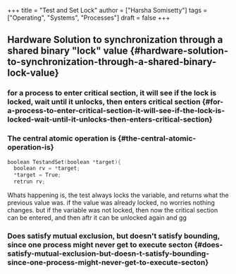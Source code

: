 +++
title = "Test and Set Lock"
author = ["Harsha Somisetty"]
tags = ["Operating", "Systems", "Processes"]
draft = false
+++

## Hardware Solution to synchronization through a shared binary "lock" value {#hardware-solution-to-synchronization-through-a-shared-binary-lock-value}


### for a process to enter critical section, it will see if the lock is locked, wait until it unlocks, then enters critical section {#for-a-process-to-enter-critical-section-it-will-see-if-the-lock-is-locked-wait-until-it-unlocks-then-enters-critical-section}


### The central atomic operation is {#the-central-atomic-operation-is}

```C
boolean TestandSet(boolean *target){
  boolean rv = *target;
  *target = True;
  retrun rv;
```

Whats happening is, the test always locks the variable, and returns what the previous value was. if the value was already locked, no worries nothing changes. but if the variable was not locked, then now the critical section can be entered, and then aftr it can be unlocked again and gg


### Does satisfy mutual exclusion, but doesn't satisfy bounding, since one process might never get to execute secton {#does-satisfy-mutual-exclusion-but-doesn-t-satisfy-bounding-since-one-process-might-never-get-to-execute-secton}